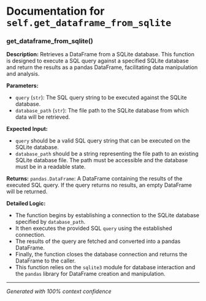 # Documentation for `self.get_dataframe_from_sqlite`

### get_dataframe_from_sqlite()

**Description:**
Retrieves a DataFrame from a SQLite database. This function is designed to execute a SQL query against a specified SQLite database and return the results as a pandas DataFrame, facilitating data manipulation and analysis.

**Parameters:**
- `query` (`str`): The SQL query string to be executed against the SQLite database.
- `database_path` (`str`): The file path to the SQLite database from which data will be retrieved.

**Expected Input:**
- `query` should be a valid SQL query string that can be executed on the SQLite database.
- `database_path` should be a string representing the file path to an existing SQLite database file. The path must be accessible and the database must be in a readable state.

**Returns:**
`pandas.DataFrame`: A DataFrame containing the results of the executed SQL query. If the query returns no results, an empty DataFrame will be returned.

**Detailed Logic:**
- The function begins by establishing a connection to the SQLite database specified by `database_path`.
- It then executes the provided SQL `query` using the established connection.
- The results of the query are fetched and converted into a pandas DataFrame.
- Finally, the function closes the database connection and returns the DataFrame to the caller.
- This function relies on the `sqlite3` module for database interaction and the `pandas` library for DataFrame creation and manipulation.

---
*Generated with 100% context confidence*
